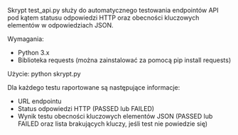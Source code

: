 Skrypt test_api.py służy do automatycznego testowania endpointów API pod kątem statusu odpowiedzi HTTP oraz obecności kluczowych elementów w odpowiedziach JSON.

Wymagania:
- Python 3.x
- Biblioteka requests (można zainstalować za pomocą pip install requests)

Użycie:
python skrypt.py

Dla każdego testu raportowane są następujące informacje:
- URL endpointu
- Status odpowiedzi HTTP (PASSED lub FAILED)
- Wynik testu obecności kluczowych elementów JSON (PASSED lub FAILED oraz lista brakujących kluczy, jeśli test nie powiedzie się)
